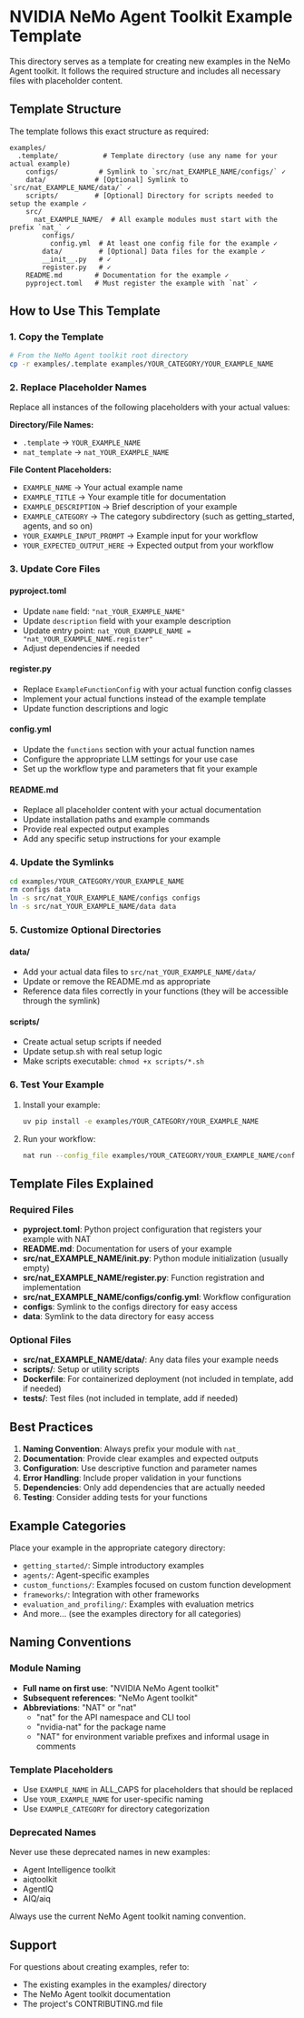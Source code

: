 # NVIDIA NeMo Agent Toolkit Example Template

This directory serves as a template for creating new examples in the NeMo Agent toolkit. It follows the required structure and includes all necessary files with placeholder content.

## Template Structure

The template follows this exact structure as required:

```
examples/
  .template/           # Template directory (use any name for your actual example)
    configs/          # Symlink to `src/nat_EXAMPLE_NAME/configs/` ✓
    data/            # [Optional] Symlink to `src/nat_EXAMPLE_NAME/data/` ✓
    scripts/         # [Optional] Directory for scripts needed to setup the example ✓
    src/
      nat_EXAMPLE_NAME/  # All example modules must start with the prefix `nat_` ✓
        configs/
          config.yml  # At least one config file for the example ✓
        data/         # [Optional] Data files for the example ✓
        __init__.py   # ✓
        register.py   # ✓
    README.md        # Documentation for the example ✓
    pyproject.toml   # Must register the example with `nat` ✓
```

## How to Use This Template

### 1. Copy the Template
```bash
# From the NeMo Agent toolkit root directory
cp -r examples/.template examples/YOUR_CATEGORY/YOUR_EXAMPLE_NAME
```

### 2. Replace Placeholder Names
Replace all instances of the following placeholders with your actual values:

**Directory/File Names:**
- `.template` → `YOUR_EXAMPLE_NAME`
- `nat_template` → `nat_YOUR_EXAMPLE_NAME`

**File Content Placeholders:**
- `EXAMPLE_NAME` → Your actual example name
- `EXAMPLE_TITLE` → Your example title for documentation
- `EXAMPLE_DESCRIPTION` → Brief description of your example
- `EXAMPLE_CATEGORY` → The category subdirectory (such as getting_started, agents, and so on)
- `YOUR_EXAMPLE_INPUT_PROMPT` → Example input for your workflow
- `YOUR_EXPECTED_OUTPUT_HERE` → Expected output from your workflow

### 3. Update Core Files

#### pyproject.toml
- Update `name` field: `"nat_YOUR_EXAMPLE_NAME"`
- Update `description` field with your example description
- Update entry point: `nat_YOUR_EXAMPLE_NAME = "nat_YOUR_EXAMPLE_NAME.register"`
- Adjust dependencies if needed

#### register.py
- Replace `ExampleFunctionConfig` with your actual function config classes
- Implement your actual functions instead of the example template
- Update function descriptions and logic

#### config.yml
- Update the `functions` section with your actual function names
- Configure the appropriate LLM settings for your use case
- Set up the workflow type and parameters that fit your example

#### README.md
- Replace all placeholder content with your actual documentation
- Update installation paths and example commands
- Provide real expected output examples
- Add any specific setup instructions for your example

### 4. Update the Symlinks
```bash
cd examples/YOUR_CATEGORY/YOUR_EXAMPLE_NAME
rm configs data
ln -s src/nat_YOUR_EXAMPLE_NAME/configs configs
ln -s src/nat_YOUR_EXAMPLE_NAME/data data
```

### 5. Customize Optional Directories

#### data/
- Add your actual data files to `src/nat_YOUR_EXAMPLE_NAME/data/`
- Update or remove the README.md as appropriate
- Reference data files correctly in your functions (they will be accessible through the symlink)

#### scripts/
- Create actual setup scripts if needed
- Update setup.sh with real setup logic
- Make scripts executable: `chmod +x scripts/*.sh`

### 6. Test Your Example

1. Install your example:
   ```bash
   uv pip install -e examples/YOUR_CATEGORY/YOUR_EXAMPLE_NAME
   ```

2. Run your workflow:
   ```bash
   nat run --config_file examples/YOUR_CATEGORY/YOUR_EXAMPLE_NAME/configs/config.yml --input "Your test input"
   ```

## Template Files Explained

### Required Files

- **pyproject.toml**: Python project configuration that registers your example with NAT
- **README.md**: Documentation for users of your example
- **src/nat_EXAMPLE_NAME/__init__.py**: Python module initialization (usually empty)
- **src/nat_EXAMPLE_NAME/register.py**: Function registration and implementation
- **src/nat_EXAMPLE_NAME/configs/config.yml**: Workflow configuration
- **configs**: Symlink to the configs directory for easy access
- **data**: Symlink to the data directory for easy access

### Optional Files

- **src/nat_EXAMPLE_NAME/data/**: Any data files your example needs
- **scripts/**: Setup or utility scripts
- **Dockerfile**: For containerized deployment (not included in template, add if needed)
- **tests/**: Test files (not included in template, add if needed)

## Best Practices

1. **Naming Convention**: Always prefix your module with `nat_`
2. **Documentation**: Provide clear examples and expected outputs
3. **Configuration**: Use descriptive function and parameter names
4. **Error Handling**: Include proper validation in your functions
5. **Dependencies**: Only add dependencies that are actually needed
6. **Testing**: Consider adding tests for your functions

## Example Categories

Place your example in the appropriate category directory:
- `getting_started/`: Simple introductory examples
- `agents/`: Agent-specific examples
- `custom_functions/`: Examples focused on custom function development
- `frameworks/`: Integration with other frameworks
- `evaluation_and_profiling/`: Examples with evaluation metrics
- And more... (see the examples directory for all categories)

## Naming Conventions

### Module Naming
- **Full name on first use**: "NVIDIA NeMo Agent toolkit"
- **Subsequent references**: "NeMo Agent toolkit"
- **Abbreviations**: "NAT" or "nat"
  - "nat" for the API namespace and CLI tool
  - "nvidia-nat" for the package name
  - "NAT" for environment variable prefixes and informal usage in comments

### Template Placeholders
- Use `EXAMPLE_NAME` in ALL_CAPS for placeholders that should be replaced
- Use `YOUR_EXAMPLE_NAME` for user-specific naming
- Use `EXAMPLE_CATEGORY` for directory categorization

### Deprecated Names
Never use these deprecated names in new examples:
- Agent Intelligence toolkit
- aiqtoolkit
- AgentIQ
- AIQ/aiq

Always use the current NeMo Agent toolkit naming convention.

## Support

For questions about creating examples, refer to:
- The existing examples in the examples/ directory
- The NeMo Agent toolkit documentation
- The project's CONTRIBUTING.md file
